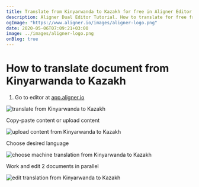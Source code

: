 ```yaml
---
title: Translate from Kinyarwanda to Kazakh for free in Aligner Editor
description: Aligner Dual Editor Tutorial. How to translate for free from Kinyarwanda to Kazakh. Aligner is multilingual document management platform. 
ogImage: "https://www.aligner.io/images/aligner-logo.png"
date: 2020-05-06T07:09:21+03:00
image: ../images/aligner-logo.png
onBlog: true
---
```


# How to translate document from Kinyarwanda to Kazakh

1. Go to editor at [app.aligner.io](https://app.aligner.io "Aligner App web page")

![translate from Kinyarwanda to Kazakh](../aligner-blank-editor.png "translate from Kinyarwanda to Kazakh")

Copy-paste content or upload content

![upload content from Kinyarwanda to Kazakh](../aligner-uploaded-document.png "upload content from Kinyarwanda to Kazakh")

Choose desired language

![choose machine translation from Kinyarwanda to Kazakh](../aligner-language-dropdown.png "choose machine translation from Kinyarwanda to Kazakh")

Work and edit 2 documents in parallel

![edit translation from Kinyarwanda to Kazakh](../aligner-double-sitded-editor.png "edit translation from Kinyarwanda to Kazakh")

